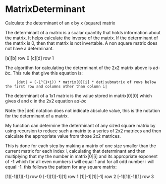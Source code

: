 # MatrixDeterminant
Calculate the determinant of an x by x (square) matrix

The determinant of a matrix is a scalar quantity that holds information about the matrix. It helps calculate the 
inverse of the matrix. If the determinant of the matrix is 0, then that matrix is not invertable. A non square matrix does
not have a determinant. 

[a][b]  row 0
[c][d]  row 1

The algorithm for calculating the determinant of the 2x2 matrix above is a*d-b*c. This rule that give this equation is:

         |det| = (-1^(1+i)) * matrix[0][i] * det|submatrix of rows below the first row and columns other than column i|

The determinant of a 1x1 matrix is the value stored in matrix[0][0] which gives d and c in the 2x2 equation a*d-b*c

Note: the |det| notation does not indicate absolute value, this is the notation for the determinant of a matrix. 

My function can determine the determinant of any sized square matrix by using recursion to reduce such a matrix to a series
of 2x2 matrices and then calculate the appropriate value from those 2x2 matrices. 

This is done for each step by making a matrix of one size smaller than the current matrix for each index i, calculating that
determinant and then multiplying that my the number in matrix[0][i] and its appropriate exponent of -1 which for all even 
numbers i will equal 1 and for all odd number i will equal -1. this follows the pattern for any square matrix: 

[1][-1][1][-1] row 0
[-1][1][-1][1] row 1
[1][-1][1][-1] row 2
[-1][1][-1][1] row 3

